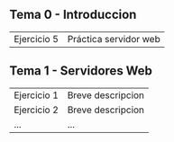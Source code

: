 ## Tema 0 - Introduccion

|   |  |
| ------------- | ------------- |
| Ejercicio 5 | Práctica servidor web |

## Tema 1 - Servidores Web

|   |  |
| ------------- | ------------- |
| Ejercicio 1  | Breve descripcion |
| Ejercicio 2 | Breve descripcion  |
| ... | ...  |
